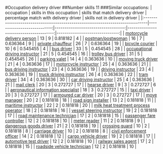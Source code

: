 #Occupation delivery driver
##Number skills 11
###Similar occupations:
| occupation                                                                      |   skills in this occupation |   skills that match delivery driver |   percentage match with delivery driver |   skills not in delivery driver |
|:--------------------------------------------------------------------------------|----------------------------:|------------------------------------:|----------------------------------------:|--------------------------------:|
| [motorcycle delivery person](motorcycle_delivery_person.md)                     |                          13 |                                   9 |                                0.818182 |                               4 |
| [postman/postwoman](postman-postwoman.md)                                       |                          16 |                                   7 |                                0.636364 |                               9 |
| [private chauffeur](private_chauffeur.md)                                       |                          26 |                                   7 |                                0.636364 |                              19 |
| [bicycle courier](bicycle_courier.md)                                           |                          10 |                                   6 |                                0.545455 |                               4 |
| [bus driver](bus_driver.md)                                                     |                          33 |                                   5 |                                0.454545 |                              28 |
| [occupational driving instructor](occupational_driving_instructor.md)           |                          21 |                                   5 |                                0.454545 |                              16 |
| [trolley bus driver](trolley_bus_driver.md)                                     |                          31 |                                   5 |                                0.454545 |                              26 |
| [parking valet](parking_valet.md)                                               |                          14 |                                   4 |                                0.363636 |                              10 |
| [moving truck driver](moving_truck_driver.md)                                   |                          21 |                                   4 |                                0.363636 |                              17 |
| [motorcycle instructor](motorcycle_instructor.md)                               |                          25 |                                   4 |                                0.363636 |                              21 |
| [bus driving instructor](bus_driving_instructor.md)                             |                          23 |                                   4 |                                0.363636 |                              19 |
| [driving instructor](driving_instructor.md)                                     |                          23 |                                   4 |                                0.363636 |                              19 |
| [truck driving instructor](truck_driving_instructor.md)                         |                          26 |                                   4 |                                0.363636 |                              22 |
| [tram driver](tram_driver.md)                                                   |                          34 |                                   4 |                                0.363636 |                              30 |
| [car driving instructor](car_driving_instructor.md)                             |                          25 |                                   4 |                                0.363636 |                              21 |
| [mail clerk](mail_clerk.md)                                                     |                          20 |                                   3 |                                0.272727 |                              17 |
| [hearse driver](hearse_driver.md)                                               |                           9 |                                   3 |                                0.272727 |                               6 |
| [aeronautical information specialist](aeronautical_information_specialist.md)   |                          18 |                                   3 |                                0.272727 |                              15 |
| [taxi driver](taxi_driver.md)                                                   |                          20 |                                   3 |                                0.272727 |                              17 |
| [armoured car driver](armoured_car_driver.md)                                   |                          20 |                                   3 |                                0.272727 |                              17 |
| [move manager](move_manager.md)                                                 |                          20 |                                   2 |                                0.181818 |                              18 |
| [road sign installer](road_sign_installer.md)                                   |                          13 |                                   2 |                                0.181818 |                              11 |
| [maritime instructor](maritime_instructor.md)                                   |                          22 |                                   2 |                                0.181818 |                              20 |
| [milk heat treatment process operator](milk_heat_treatment_process_operator.md) |                          18 |                                   2 |                                0.181818 |                              16 |
| [vessel steering instructor](vessel_steering_instructor.md)                     |                          19 |                                   2 |                                0.181818 |                              17 |
| [road maintenance technician](road_maintenance_technician.md)                   |                          17 |                                   2 |                                0.181818 |                              15 |
| [passenger fare controller](passenger_fare_controller.md)                       |                          12 |                                   2 |                                0.181818 |                              10 |
| [meter reader](meter_reader.md)                                                 |                          11 |                                   2 |                                0.181818 |                               9 |
| [dangerous goods driver](dangerous_goods_driver.md)                             |                          21 |                                   2 |                                0.181818 |                              19 |
| [crossing guard](crossing_guard.md)                                             |                          10 |                                   2 |                                0.181818 |                               8 |
| [carriage driver](carriage_driver.md)                                           |                          10 |                                   2 |                                0.181818 |                               8 |
| [civil enforcement officer](civil_enforcement_officer.md)                       |                          14 |                                   2 |                                0.181818 |                              12 |
| [cargo vehicle driver](cargo_vehicle_driver.md)                                 |                          19 |                                   2 |                                0.181818 |                              17 |
| [automotive test driver](automotive_test_driver.md)                             |                          12 |                                   2 |                                0.181818 |                              10 |
| [railway sales agent](railway_sales_agent.md)                                   |                          17 |                                   2 |                                0.181818 |                              15 |
| [roadside vehicle technician](roadside_vehicle_technician.md)                   |                          12 |                                   2 |                                0.181818 |                              10 |
